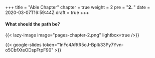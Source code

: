 +++
title = "Able Chapter"
chapter = true
weight = 2
pre = "<b>2. </b>"
date = 2020-03-07T16:59:44Z
draft = true
+++


#### What should the path be?

{{< lazy-image image="pages-chapter-2.png" lightbox=true />}}

{{< google-slides token="1nFc4ARtR5oJ-BpIk33Py7Yvn-o5CbfXteODspFtpF90" >}}
